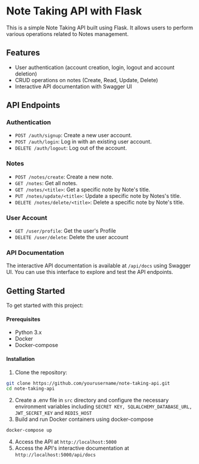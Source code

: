 # Note Taking API with Flask

This is a simple Note Taking API built using Flask. It allows users to perform various operations related to Notes management.

## Features

- User authentication (account creation, login, logout and account deletion)
- CRUD operations on notes (Create, Read, Update, Delete)
- Interactive API documentation with Swagger UI

## API Endpoints

### Authentication

- `POST /auth/signup`: Create a new user account.
- `POST /auth/login`: Log in with an existing user account.
- `DELETE /auth/logout`: Log out of the account.

### Notes

- `POST /notes/create`: Create a new note.
- `GET /notes`: Get all notes.
- `GET /notes/<title>`: Get a specific note by Note's title.
- `PUT /notes/update/<title>`: Update a specific note by Notes's title.
- `DELETE /notes/delete/<title>`: Delete a specific note by Note's title.

### User Account

- `GET /user/profile`: Get the user's Profile
- `DELETE /user/delete`: Delete the user account  

### API Documentation

The interactive API documentation is available at `/api/docs` using Swagger UI. You can use this interface to explore and test the API endpoints.

## Getting Started

To get started with this project:

#### Prerequisites

- Python 3.x
- Docker
- Docker-compose

#### Installation

1. Clone the repository:

```bash
git clone https://github.com/yourusername/note-taking-api.git
cd note-taking-api
```
2. Create a .env file in `src` directory and configure the necessary environment variables including `SECRET KEY, SQLALCHEMY_DATABASE_URL, JWT_SECRET_KEY` and `REDIS_HOST`
3. Build and run Docker containers using docker-compose
```bash
docker-compose up
```
4. Access the API at `http://localhost:5000`
5. Access the API's interactive documentation at `http://localhost:5000/api/docs`
